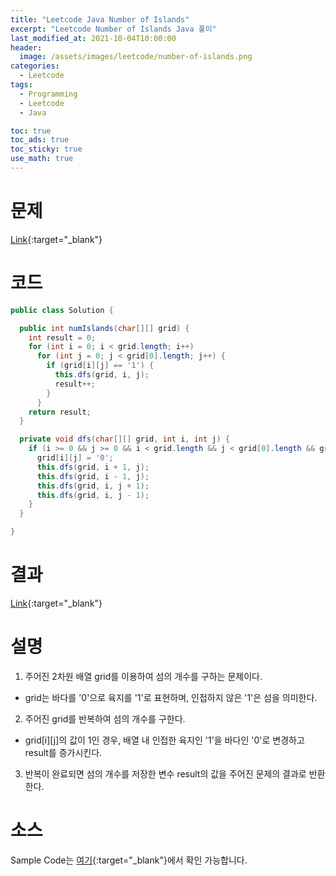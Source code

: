 ```yaml
---
title: "Leetcode Java Number of Islands"
excerpt: "Leetcode Number of Islands Java 풀이"
last_modified_at: 2021-10-04T10:00:00
header:
  image: /assets/images/leetcode/number-of-islands.png
categories:
  - Leetcode
tags:
  - Programming
  - Leetcode
  - Java

toc: true
toc_ads: true
toc_sticky: true
use_math: true
---
```

# 문제
[Link](https://leetcode.com/problems/number-of-islands/){:target="_blank"}

# 코드
```java
public class Solution {

  public int numIslands(char[][] grid) {
    int result = 0;
    for (int i = 0; i < grid.length; i++)
      for (int j = 0; j < grid[0].length; j++) {
        if (grid[i][j] == '1') {
          this.dfs(grid, i, j);
          result++;
        }
      }
    return result;
  }

  private void dfs(char[][] grid, int i, int j) {
    if (i >= 0 && j >= 0 && i < grid.length && j < grid[0].length && grid[i][j] == '1') {
      grid[i][j] = '0';
      this.dfs(grid, i + 1, j);
      this.dfs(grid, i - 1, j);
      this.dfs(grid, i, j + 1);
      this.dfs(grid, i, j - 1);
    }
  }

}
```

# 결과
[Link](https://leetcode.com/submissions/detail/565337868/){:target="_blank"}

# 설명
1. 주어진 2차원 배열 grid를 이용하여 섬의 개수를 구하는 문제이다.
- grid는 바다를 '0'으로 육지를 '1'로 표현하며, 인접하지 않은 '1'은 섬을 의미한다.

2. 주어진 grid를 반복하여 섬의 개수를 구한다.
- grid[i][j]의 값이 1인 경우, 배열 내 인접한 육지인 '1'을 바다인 '0'로 변경하고 result를 증가시킨다.

3. 반복이 완료되면 섬의 개수를 저장한 변수 result의 값을 주어진 문제의 결과로 반환한다.

# 소스
Sample Code는 [여기](https://github.com/GracefulSoul/leetcode/blob/master/src/main/java/gracefulsoul/problems/NumberOfIslands.java){:target="_blank"}에서 확인 가능합니다.